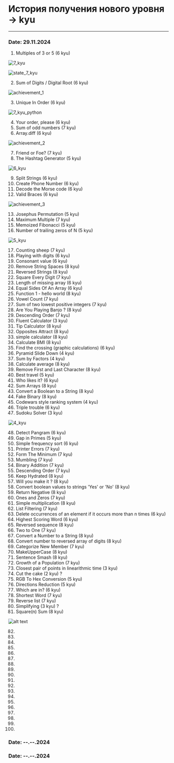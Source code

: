 # История получения нового уровня -> kyu

---

### Date: 29.11.2024

1. Multiples of 3 or 5 (6 kyu)

![7_kyu](img/7_kyu.png)

![state_7_kyu](img/state_7_kyu.png)

2. Sum of Digits / Digital Root (6 kyu)

![achievement_1](img/achievement/achievement_1.png)

3. Unique In Order (6 kyu)

![7_kyu_python](img/7_kyu_python.png)

4. Your order, please (6 kyu)
5. Sum of odd numbers (7 kyu)
6. Array.diff (6 kyu)

![achievement_2](img/achievement/achievement_2.png)

7. Friend or Foe? (7 kyu)
8. The Hashtag Generator (5 kyu)

![6_kyu](img/6_kyu.png)

9. Split Strings (6 kyu)
10. Create Phone Number (6 kyu)
11. Decode the Morse code (6 kyu)
12. Valid Braces (6 kyu)

![achievement_3](img/achievement/achievement_3.png)

13. Josephus Permutation (5 kyu)
14. Maximum Multiple (7 kyu)
15. Memoized Fibonacci (5 kyu)
16. Number of trailing zeros of N (5 kyu)

![5_kyu](img/5_kyu.png)

17. Counting sheep (7 kyu)
18. Playing with digits (6 kyu)
19. Consonant value (6 kyu)
20. Remove String Spaces (8 kyu)
21. Reversed Strings (8 kyu)
22. Square Every Digit (7 kyu)
23. Length of missing array (6 kyu)
24. Equal Sides Of An Array (6 kyu)
25. Function 1 - hello world (8 kyu)
26. Vowel Count (7 kyu)
27. Sum of two lowest positive integers (7 kyu)
28. Are You Playing Banjo ? (8 kyu)
29. Descending Order (7 kyu)
30. Fluent Calculator (3 kyu)
31. Tip Calculator (8 kyu)
32. Opposites Attract (8 kyu)
33. simple calculator (8 kyu)
34. Calculate BMI (8 kyu)
35. Find the crossing (graphic calculations) (6 kyu)
36. Pyramid Slide Down (4 kyu)
37. Sum by Factors (4 kyu)
38. Calculate average (8 kyu)
39. Remove First and Last Character (8 kyu)
40. Best travel (5 kyu)
41. Who likes it? (6 kyu)
42. Sum Arrays (8 kyu)
43. Convert a Boolean to a String (8 kyu)
44. Fake Binary (8 kyu)
45. Codewars style ranking system (4 kyu)
46. Triple trouble (6 kyu)
47. Sudoku Solver (3 kyu)

![4_kyu](img/4_kyu.png)

48. Detect Pangram (6 kyu)
49. Gap in Primes (5 kyu)
50. Simple frequency sort (6 kyu)
51. Printer Errors (7 kyu)
52. Form The Minimum (7 kyu)
53. Mumbling (7 kyu)
54. Binary Addition (7 kyu)
55. Descending Order (7 kyu)
56. Keep Hydrated (8 kyu)
57. Will you make it ? (8 kyu)
58. Convert boolean values to strings 'Yes' or 'No' (8 kyu)
59. Return Negative (8 kyu)
60. Ones and Zeros (7 kyu)
61. Simple multiplication (8 kyu)
62. List Filtering (7 kyu)
63. Delete occurrences of an element if it occurs more than n times (6 kyu)
64. Highest Scoring Word (6 kyu)
65. Reversed sequence (8 kyu)
66. Two to One (7 kyu)
67. Convert a Number to a String (8 kyu)
68. Convert number to reversed array of digits (8 kyu)
69. Categorize New Member (7 kyu)
70. MakeUpperCase (8 kyu)
71. Sentence Smash (8 kyu)
72. Growth of a Population (7 kyu)
73. Closest pair of points in linearithmic time (3 kyu)
74. Cut the cake (2 kyu) ?
75. RGB To Hex Conversion (5 kyu)
76. Directions Reduction (5 kyu)
77. Which are in? (6 kyu)
78. Shortest Word (7 kyu)
79. Reverse list (7 kyu)
80. Simplifying (3 kyu) ?
81. Square(n) Sum (8 kyu)

![alt text](img/4_kyu_second.png)

82. 
83. 
84. 
85. 
86. 
87. 
88. 
89. 
90. 
91. 
92. 
93. 
94. 
95. 
96. 
97. 
98. 
99. 
100. 


### Date: --.--.2024


### Date: --.--.2024


